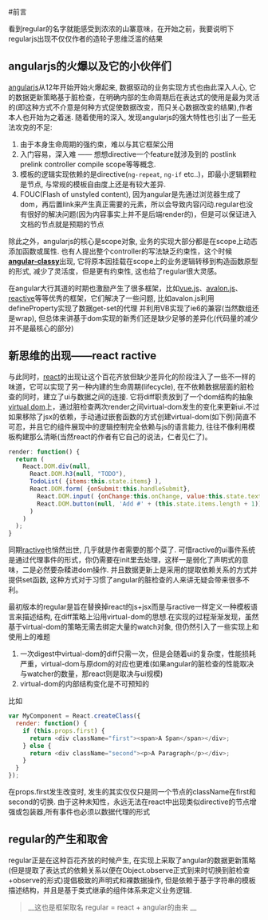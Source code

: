 #前言

看到regular的名字就能感受到浓浓的山寨意味，在开始之前，我要说明下regularjs出现不仅仅作者的造轮子思维泛滥的结果


## angularjs的火爆以及它的小伙伴们

[angularjs](https://angularjs.org/)从12年开始开始火爆起来, 数据驱动的业务实现方式也由此深入人心, 它的数据更新策略基于脏检查，在明确内部的生命周期后在表达式的使用是最为灵活的(即这种方式不介意是何种方式促使数据改变，而只关心数据改变的结果),作者本人也开始为之着迷. 随着使用的深入, 发现angularjs的强大特性也引出了一些无法攻克的不足:

  1. 由于本身生命周期的强约束，难以与其它框架公用
  2. 入门容易，深入难 —— 想想directive一个feature就涉及到的 postlink prelink controller compile scope等等概念.
  3. 模板的逻辑实现依赖的是directive(`ng-repeat`, `ng-if` etc..)，即最小逻辑颗粒是节点, 与常规的模板自由度上还是有较大差异.
  4. FOUC(Flash of unstyled content), 因为angular是先通过浏览器生成了dom，再后置link来产生真正需要的元素，所以会导致内容闪动.regular也没有很好的解决问题(因为内容事实上并不是后端render的)，但是可以保证进入文档的节点就是预期的节点

除此之外，angularjs的核心是scope对象, 业务的实现大部分都是在scope上动态添加函数或属性. 也有人提出整个controller的写法缺乏约束性，这个时候[__angular-classy__](http://davej.github.io/angular-classy/)出现, 它将原本因挂载在scope上的业务逻辑转移到构造函数原型的形式, 减少了灵活度，但是更有约束性, 这也给了regular很大灵感。


在angular大行其道的时期也激励产生了很多框架，比如[vue.js](http://vuejs.org/)、[avalon.js](https://github.com/RubyLouvre/avalon)、[reactive](https://github.com/component/reactive)等等优秀的框架，它们解决了一些问题, 比如avalon.js利用defineProperty实现了数据get-set的代理 并利用VB实现了ie6的兼容(当然数组还是wrap), 但总体来讲基于dom实现的新秀们还是缺少足够的差异化(代码量的减少并不是最核心的部分)


## 新思维的出现——react ractive

与此同时，[react](http://facebook.github.io/react/)的出现让这个百花齐放但缺少差异化的阶段注入了一些不一样的味道，它可以实现了另一种内建的生命周期(lifecycle), 在不依赖数据层面的脏检查的同时，建立了ui与数据之间的连接. 它将diff职责放到了一个dom结构的抽象[virtual dom](http://fluentconf.com/fluent2014/public/schedule/detail/32395)上，通过脏检查两次render之间virtual-dom发生的变化来更新ui.不过如果移除了jsx的依赖，手动通过嵌套函数的方式创建virtual-dom(如下例)简直不可忍，并且它的组件展现中的逻辑控制完全依赖与js的语言能力, 往往不像利用模板构建那么清晰(当然react的作者有它自己的说法，仁者见仁了)。

```js
render: function() {
  return (
    React.DOM.div(null, 
      React.DOM.h3(null, "TODO"),
      TodoList( {items:this.state.items} ),
      React.DOM.form( {onSubmit:this.handleSubmit}, 
        React.DOM.input( {onChange:this.onChange, value:this.state.text} ),
        React.DOM.button(null, 'Add #' + (this.state.items.length + 1))
      )
    )
  );
}
```

同期[ractive](http://www.ractivejs.org/)也悄然出世, 几乎就是作者需要的那个菜了. 可惜ractive的ui事件系统是通过代理事件的形式，你仍需要在init里去处理，这样一是弱化了声明式的意味，二是必然要杂糅进dom操作. 并且数据更新上是采用的提取依赖关系的方式并提供set函数, 这种方式对于习惯了angular的脏检查的人来讲无疑会带来很多不利。


最初版本的regular是旨在替换掉react的js+jsx而是与ractive一样定义一种模板语言来描述结构, 在diff策略上沿用virtual-dom的思想.在实现的过程渐渐发现，虽然基于virtual-dom的策略无需去绑定大量的watch对象, 但仍然引入了一些实现上和使用上的难题

1. 一次digest中virtual-dom的diff只需一次，但是会随着ui的复杂度，性能损耗严重，virtual-dom与原dom的对应也更难(如果angular的脏检查的性能取决与watcher的数量，那react则是取决与ui规模)
2. virtual-dom的内部结构变化是不可预知的
  
  比如
  ```js
  var MyComponent = React.createClass({
    render: function() {
      if (this.props.first) {
        return <div className="first"><span>A Span</span></div>;
      } else {
        return <div className="second"><p>A Paragraph</p></div>;
      }
    }
  });
  ```

  在props.first发生改变时, 发生的其实仅仅只是同一个节点的className在first和second的切换. 由于这种未知性，永远无法在react中出现类似directive的节点增强或包装器,所有事件也必须以数据代理的形式




## regular的产生和取舍

regular正是在这种百花齐放的时候产生, 在实现上采取了angular的数据更新策略(但是提取了表达式的依赖关系以便在Object.observe正式到来时切换到脏检查+observe的形式)提倡极致的声明式和裸数据操作, 但是依赖于基于字符串的模板描述结构，并且是基于类式继承的组件体系来定义业务逻辑.

> __这也是框架取名 regular = react + angular的由来 __
